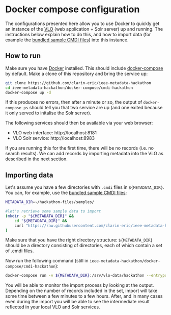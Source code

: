 # Docker compose configuration

The configurations presented here allow you to use Docker to quickly get an instance of
the [VLO](https://github.com/clarin-eric/VLO) (web application + Solr server) up and
running. The instructions below explain how to do this, and how to import data (for 
example the [bundled sample CMDI files](../examples)) into this instance.

## How to run
Make sure you have [Docker](https://wwww.docker.com) installed. This should include
[docker-compose](https://docs.docker.com/compose/) by default. Make a clone of this
repository and bring the service up:

```sh
git clone https://github.com/clarin-eric/ieee-metadata-hackathon
cd ieee-metadata-hackathon/docker-compose/cmdi-hackathon
docker-compose up -d
```

If this produces no errors, then after a minute or so, the output of
 `docker-compose ps` should tell you that two service are up (and one exited because
 it only served to initalise the Solr server).

The following services should then be available via your web browser:

* VLO web interface: http://localhost:8181
* VLO Solr service: http://localhost:8983

If you are running this for the first time, there will be no records (i.e. no search 
results). We can add records by importing metadata into the VLO as described in the next
section.

## Importing data

Let's assume you have a few directories with `.cmdi` files in 
`${METADATA_DIR}`. You can, for example, use the [bundled sample CMDI files](../examples):

```sh
METADATA_DIR=~/hackathon-files/samples/

#let's retrieve some sample data to import
(mkdir -p "${METADATA_DIR}" &&
	cd "${METADATA_DIR}" &&
	curl "https://raw.githubusercontent.com/clarin-eric/ieee-metadata-hackathon/master/examples/cmdi-metadata-samples.tar.bz2" | tar -Jxf -
)
```

Make sure that you have the right directory structure: `${METADATA_DIR}` should be a
directory consisting of directories, each of which contain a set of .cmdi files.

Now run the following command (still in 
`ieee-metadata-hackathon/docker-compose/cmdi-hackathon`):

```sh
docker-compose run -v ${METADATA_DIR}:/srv/vlo-data/hackathon --entrypoint "/app/run-import.sh" -T --rm vlo_web
```

You will be able to monitor the import process by looking at the output. Depending on
the number of records included in the set, import will take some time between a few 
minutes to a few hours. After, and in many cases even during the import you will be able
to see the intermediate result reflected in your local VLO and Solr services.
